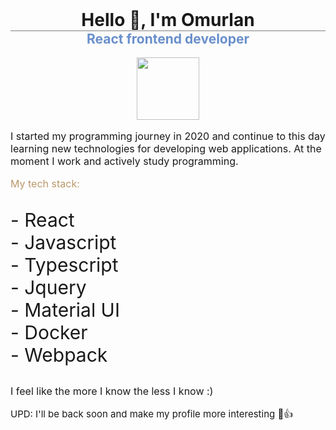 <h1 style="text-align: center; margin: 0; padding-bottom: 0; border-bottom: 1px solid gray"> Hello 👋, I'm Omurlan </h1>
<h2 style="text-align: center; margin-top: 0; padding: 0; color: #698fcb;"> React frontend developer </h2>
<img width="100" style="display: block; margin: 0 auto" src="https://miro.medium.com/max/512/1*jA5lTgPRbyimsFNod7SlFQ.png"/>

<p style="font-size: 16px">I started my programming journey in 2020 and continue to this day learning 
new technologies for developing web applications. At the moment I work and actively study programming.
</p>

<p style="font-size: 16px; color: #bb986b">My tech stack:</p>

<ul style="font-size: 30px; padding: 0">
    <li style="display: flex; align-items: center; gap: 5px">- React <img width="15" src="https://upload.wikimedia.org/wikipedia/commons/thumb/a/a7/React-icon.svg/1200px-React-icon.svg.png"></li>
    <li style="display: flex; align-items: center; gap: 5px">- Javascript <img width="15" src="https://upload.wikimedia.org/wikipedia/commons/thumb/9/99/Unofficial_JavaScript_logo_2.svg/800px-Unofficial_JavaScript_logo_2.svg.png"/></li>
    <li style="display: flex; align-items: center; gap: 5px">- Typescript <img width="15" src="https://upload.wikimedia.org/wikipedia/commons/thumb/4/4c/Typescript_logo_2020.svg/1200px-Typescript_logo_2020.svg.png"/></li>
    <li style="display: flex; align-items: center; gap: 5px">- Jquery <img width="15" src="https://t1.daumcdn.net/cfile/tistory/9992124D5B48CCC61E"></li>
    <li style="display: flex; align-items: center; gap: 5px">- Material UI <img width="15" src="https://mui.com/static/logo.png"></li>
    <li style="display: flex; align-items: center; gap: 5px">- Docker <img width="15" src="https://miro.medium.com/max/400/1*OARpkeBkn_Tw3vk8H769OQ.png"></li>  
    <li style="display: flex; align-items: center; gap: 5px">- Webpack <img width="15" src="https://habrastorage.org/webt/k-/tm/2g/k-tm2gvbb_ky6gdrd-tzqrzjkf4.png"></li>  
</ul>

<p style="font-size: 16px">I feel like the more I know the less I know :)</p>

<p style="font-size: 15px;">UPD: I'll be back soon and make my profile more interesting 🙂👍</p>